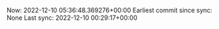 Now: 2022-12-10 05:36:48.369276+00:00 Earliest commit since sync: None Last sync: 2022-12-10 00:29:17+00:00
